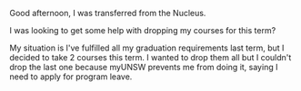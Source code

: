 Good afternoon, I was transferred from the Nucleus.

I was looking to get some help with dropping my courses for this term?

My situation is I've fulfilled all my graduation requirements last term, but I decided to take 2 courses this term. I wanted to drop them all but I couldn't drop the last one because myUNSW prevents me from doing it, saying I need to apply for program leave.

